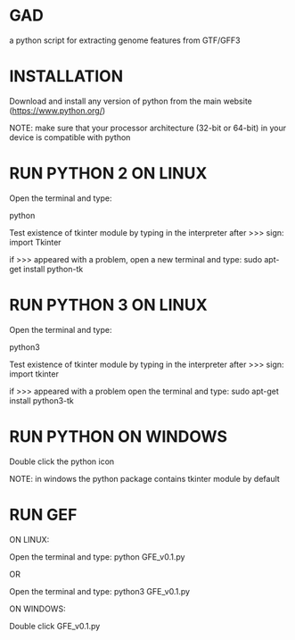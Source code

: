 # GAD

a python script for extracting genome features from GTF/GFF3

# INSTALLATION

Download and install any version of python from the main website (https://www.python.org/)

NOTE: make sure that your processor architecture (32-bit or 64-bit) in your device is compatible with python

# RUN PYTHON 2 ON LINUX

Open the terminal and type:

python

Test existence of tkinter module by typing in the interpreter after >>> sign: import Tkinter

if >>> appeared with a problem, open a new terminal and type: sudo apt-get install python-tk

# RUN PYTHON 3 ON LINUX

Open the terminal and type:

python3

Test existence of tkinter module by typing in the interpreter after >>> sign: import tkinter

if >>> appeared with a problem open the terminal and type: sudo apt-get install python3-tk

# RUN PYTHON ON WINDOWS

Double click the python icon

NOTE: in windows the python package contains tkinter module by default

# RUN GEF
ON LINUX:

Open the terminal and type: python GFE_v0.1.py

OR

Open the terminal and type: python3 GFE_v0.1.py

ON WINDOWS:

Double click GFE_v0.1.py
